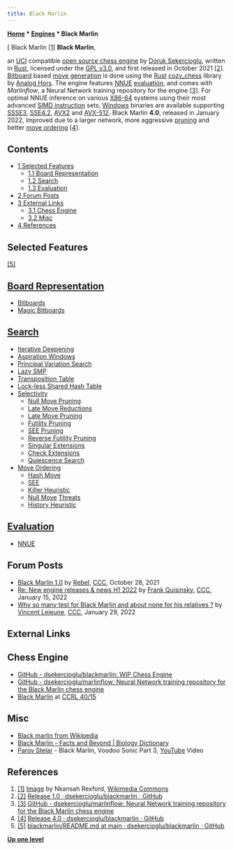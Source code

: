 ```yaml
---
title: Black Marlin
---
```

**[Home](Home "Home") * [Engines](Engines "Engines") * Black Marlin**

\[ Black Marlin <a id="cite-note-1" href="#cite-ref-1">[1]</a>
**Black Marlin**,

an [UCI](UCI "UCI") compatible [open source chess engine](Category:Open_Source "Category:Open Source") by [Doruk Sekercioglu](index.php?title=Doruk_Sekercioglu&action=edit&redlink=1 "Doruk Sekercioglu (page does not exist)"), written in [Rust](Rust "Rust"),
licensed under the [GPL v3.0](Free_Software_Foundation#GPL "Free Software Foundation"), and first released in October 2021 <a id="cite-note-2" href="#cite-ref-2">[2]</a>.
[Bitboard](Bitboards "Bitboards") based [move generation](Move_Generation "Move Generation") is done using the [Rust](Rust "Rust") [cozy_chess](Rust#cozy_chess "Rust") library by [Analog Hors](index.php?title=Analog_Hors&action=edit&redlink=1 "Analog Hors (page does not exist)").
The engine features [NNUE](NNUE "NNUE") [evaluation](Evaluation "Evaluation"), and comes with *Marlinflow*, a Neural Network training repository for the engine <a id="cite-note-3" href="#cite-ref-3">[3]</a>.
For optimal NNUE inference on various [X86-64](X86-64 "X86-64") systems using their most advanced [SIMD instruction](SIMD_and_SWAR_Techniques "SIMD and SWAR Techniques") sets,
[Windows](Windows "Windows") binaries are available supporting [SSSE3](SSSE3 "SSSE3"), [SSE4.2](SSE4#SSE4.2 "SSE4"), [AVX2](AVX2 "AVX2") and [AVX-512](AVX-512 "AVX-512").
Black Marlin **4.0**, released in January 2022, improved due to a larger network, more aggressive [pruning](Pruning "Pruning") and better [move ordering](Move_Ordering "Move Ordering")
<a id="cite-note-4" href="#cite-ref-4">[4]</a>.

## Contents

- [1 Selected Features](#selected-features)
  - [1.1 Board Representation](#board-representation)
  - [1.2 Search](#search)
  - [1.3 Evaluation](#evaluation)
- [2 Forum Posts](#forum-posts)
- [3 External Links](#external-links)
  - [3.1 Chess Engine](#chess-engine)
  - [3.2 Misc](#misc)
- [4 References](#references)

## Selected Features

<a id="cite-note-5" href="#cite-ref-5">[5]</a>

## [Board Representation](Board_Representation "Board Representation")

- [Bitboards](Bitboards "Bitboards")
- [Magic Bitboards](Magic_Bitboards "Magic Bitboards")

## [Search](Search "Search")

- [Iterative Deepening](Iterative_Deepening "Iterative Deepening")
- [Aspiration Windows](Aspiration_Windows "Aspiration Windows")
- [Principal Variation Search](Principal_Variation_Search "Principal Variation Search")
- [Lazy SMP](Lazy_SMP "Lazy SMP")
- [Transposition Table](Transposition_Table "Transposition Table")
- [Lock-less Shared Hash Table](Shared_Hash_Table#Xor "Shared Hash Table")
- [Selectivity](Selectivity "Selectivity")
  - [Null Move Pruning](Null_Move_Pruning "Null Move Pruning")
  - [Late Move Reductions](Late_Move_Reductions "Late Move Reductions")
  - [Late Move Pruning](Futility_Pruning#MoveCountBasedPruning "Futility Pruning")
  - [Futility Pruning](Futility_Pruning "Futility Pruning")
  - [SEE Pruning](Static_Exchange_Evaluation "Static Exchange Evaluation")
  - [Reverse Futility Pruning](Reverse_Futility_Pruning "Reverse Futility Pruning")
  - [Singular Extensions](Singular_Extensions "Singular Extensions")
  - [Check Extensions](Check_Extensions "Check Extensions")
  - [Quiescence Search](Quiescence_Search "Quiescence Search")
- [Move Ordering](Move_Ordering "Move Ordering")
  - [Hash Move](Hash_Move "Hash Move")
  - [SEE](Static_Exchange_Evaluation "Static Exchange Evaluation")
  - [Killer Heuristic](Killer_Heuristic "Killer Heuristic")
  - [Null Move](Null_Move "Null Move") [Threats](Threat_Move "Threat Move")
  - [History Heuristic](History_Heuristic "History Heuristic")

## [Evaluation](Evaluation "Evaluation")

- [NNUE](NNUE "NNUE")

## Forum Posts

- [Black Marlin 1.0](https://www.talkchess.com/forum3/viewtopic.php?f=6&t=78516) by [Rebel](Ed_Schroder "Ed Schroder"), [CCC](CCC "CCC"), October 28, 2021
- [Re: New engine releases & news H1 2022](https://www.talkchess.com/forum3/viewtopic.php?f=2&t=78884&start=21) by [Frank Quisinsky](Frank_Quisinsky "Frank Quisinsky"), [CCC](CCC "CCC"), January 15, 2022
- [Why so many test for Black Marlin and about none for his relatives ?](https://www.talkchess.com/forum3/viewtopic.php?f=2&t=79239) by [Vincent Lejeune](index.php?title=Vincent_Lejeune&action=edit&redlink=1 "Vincent Lejeune (page does not exist)"), [CCC](CCC "CCC"), January 29, 2022

## External Links

## Chess Engine

- [GitHub - dsekercioglu/blackmarlin: WIP Chess Engine](https://github.com/dsekercioglu/blackmarlin)
- [GitHub - dsekercioglu/marlinflow: Neural Network training repository for the Black Marlin chess engine](https://github.com/dsekercioglu/marlinflow)
- [Black Marlin](https://ccrl.chessdom.com/ccrl/4040/cgi/compare_engines.cgi?family=Black%20Marlin&print=Rating+list&print=Results+table&print=LOS+table&print=Ponder+hit+table&print=Eval+difference+table&print=Comopp+gamenum+table&print=Overlap+table&print=Score+with+common+opponents) at [CCRL 40/15](CCRL "CCRL")

## Misc

- [Black marlin from Wikipedia](https://en.wikipedia.org/wiki/Black_marlin)
- [Black Marlin - Facts and Beyond | Biology Dictionary](https://biologydictionary.net/black-marlin/)
- [Parov Stelar](https://en.wikipedia.org/wiki/Parov_Stelar) - Black Marlin, Voodoo Sonic Part 3, [YouTube](https://en.wikipedia.org/wiki/YouTube) Video

## References

1. <a id="cite-ref-1" href="#cite-note-1">[1]</a> [Image](https://commons.wikimedia.org/wiki/File:Iziko_Black_Marlin.JPG) by Nkansah Rexford, [Wikimedia Commons](https://en.wikipedia.org/wiki/Wikimedia_Commons)
1. <a id="cite-ref-2" href="#cite-note-2">[2]</a> [Release 1.0 · dsekercioglu/blackmarlin · GitHub](https://github.com/dsekercioglu/blackmarlin/releases/tag/1.0)
1. <a id="cite-ref-3" href="#cite-note-3">[3]</a> [GitHub - dsekercioglu/marlinflow: Neural Network training repository for the Black Marlin chess engine](https://github.com/dsekercioglu/marlinflow)
1. <a id="cite-ref-4" href="#cite-note-4">[4]</a> [Release 4.0 · dsekercioglu/blackmarlin · GitHub](https://github.com/dsekercioglu/blackmarlin/releases/tag/4.0)
1. <a id="cite-ref-5" href="#cite-note-5">[5]</a> [blackmarlin/README.md at main · dsekercioglu/blackmarlin · GitHub](https://github.com/dsekercioglu/blackmarlin/blob/main/README.md)

**[Up one level](Engines "Engines")**

